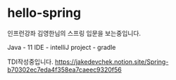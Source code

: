 # hello-spring

인프런강좌 김영한님의 스프링 입문을 보는중입니다.   

Java - 11
IDE - intelliJ
project - gradle

TDI작성중입니다.
https://jakedevchek.notion.site/Spring-b70302ec7eda4f358ea7caeec9320f56
